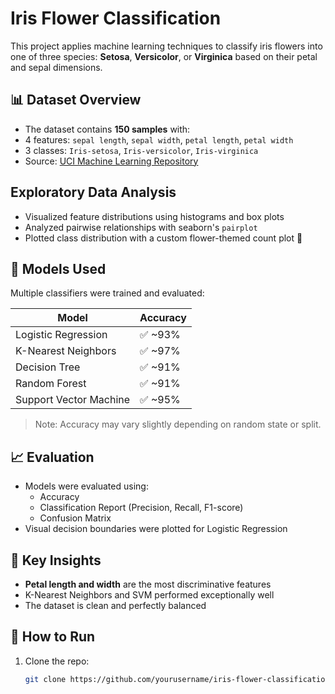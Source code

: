 #  Iris Flower Classification

This project applies machine learning techniques to classify iris flowers into one of three species: **Setosa**, **Versicolor**, or **Virginica** based on their petal and sepal dimensions.

## 📊 Dataset Overview

- The dataset contains **150 samples** with:
- 4 features: `sepal length`, `sepal width`, `petal length`, `petal width`
- 3 classes: `Iris-setosa`, `Iris-versicolor`, `Iris-virginica`
- Source: [UCI Machine Learning Repository](https://archive.ics.uci.edu/ml/datasets/iris)

##  Exploratory Data Analysis

- Visualized feature distributions using histograms and box plots
- Analyzed pairwise relationships with seaborn's `pairplot`
- Plotted class distribution with a custom flower-themed count plot 🌸

## 🤖 Models Used

Multiple classifiers were trained and evaluated:

| Model                  | Accuracy |
|------------------------|----------|
| Logistic Regression    | ✅ ~93%  |
| K-Nearest Neighbors    | ✅ ~97%   |
| Decision Tree          | ✅ ~91%   |
| Random Forest          | ✅ ~91%   |
| Support Vector Machine | ✅ ~95%   |

> Note: Accuracy may vary slightly depending on random state or split.

## 📈 Evaluation

- Models were evaluated using:
  - Accuracy
  - Classification Report (Precision, Recall, F1-score)
  - Confusion Matrix
- Visual decision boundaries were plotted for Logistic Regression

## 🧠 Key Insights

- **Petal length and width** are the most discriminative features
- K-Nearest Neighbors and SVM performed exceptionally well
- The dataset is clean and perfectly balanced

## 🚀 How to Run

1. Clone the repo:
   ```bash
   git clone https://github.com/yourusername/iris-flower-classification.git
